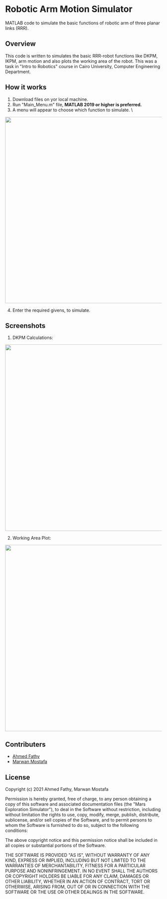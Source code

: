 # Robotic Arm Motion Simulator
MATLAB code to simulate the basic functions of robotic arm of three planar links (RRR).

## Overview
This code is written to simulates the basic RRR-robot functions like DKPM, IKPM, arm motion and also plots the working area of the robot. This was a task in "Intro to Robotics" course in Cairo University, Computer Engineering Department.

## How it works 
1. Download files on yor local machine.
2. Run "Main_Menu.m" file, **MATLAB 2019 or higher is preferred.**
3. A menu will appear to choose which function to simulate. \
<img src="https://iili.io/H7EgUwF.png" width="600px"/>

4. Enter the required givens, to simulate.

## Screenshots
1. DKPM Calculations:
<img src="https://iili.io/H7Ey4ov.png" width = "600px"/> 

2. Working Area Plot:
<img src="https://iili.io/H7EbVwv.png" width="600px"/>

## Contributers
- [Ahmed Fathy](https://github.com/ahmed1234552)
- [Marwan Mostafa](https://github.com/Marwan-9)

## License
Copyright (c) 2021 Ahmed Fathy, Marwan Mostafa

Permission is hereby granted, free of charge, to any person obtaining a copy of this software and associated documentation files (the "Mars Exploration Simulator"), to deal in the Software without restriction, including without limitation the rights to use, copy, modify, merge, publish, distribute, sublicense, and/or sell copies of the Software, and to permit persons to whom the Software is furnished to do so, subject to the following conditions:

The above copyright notice and this permission notice shall be included in all copies or substantial portions of the Software.

THE SOFTWARE IS PROVIDED "AS IS", WITHOUT WARRANTY OF ANY KIND, EXPRESS OR IMPLIED, INCLUDING BUT NOT LIMITED TO THE WARRANTIES OF MERCHANTABILITY, FITNESS FOR A PARTICULAR PURPOSE AND NONINFRINGEMENT. IN NO EVENT SHALL THE AUTHORS OR COPYRIGHT HOLDERS BE LIABLE FOR ANY CLAIM, DAMAGES OR OTHER LIABILITY, WHETHER IN AN ACTION OF CONTRACT, TORT OR OTHERWISE, ARISING FROM, OUT OF OR IN CONNECTION WITH THE SOFTWARE OR THE USE OR OTHER DEALINGS IN THE SOFTWARE. 